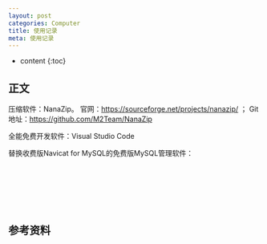 ```yaml
---
layout: post
categories: Computer
title: 使用记录
meta: 使用记录
---
```

* content
{:toc}

## 正文

压缩软件：NanaZip。
官网：https://sourceforge.net/projects/nanazip/ ； 
Git地址：https://github.com/M2Team/NanaZip

全能免费开发软件：Visual Studio Code

替换收费版Navicat for MySQL的免费版MySQL管理软件：







<br/><br/><br/><br/><br/>
## 参考资料






